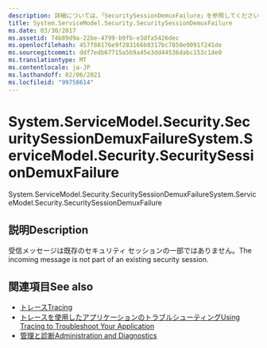 ```yaml
---
description: 詳細については、「SecuritySessionDemuxFailure」を参照してください。
title: System.ServiceModel.Security.SecuritySessionDemuxFailure
ms.date: 03/30/2017
ms.assetid: 74b89d9a-22be-4799-b9fb-e3dfa5426dec
ms.openlocfilehash: 457f88176e9f283166b0317bc7850e9091f241de
ms.sourcegitcommit: ddf7edb67715a5b9a45e3dd44536dabc153c1de0
ms.translationtype: MT
ms.contentlocale: ja-JP
ms.lasthandoff: 02/06/2021
ms.locfileid: "99758614"
---
```

# <a name="systemservicemodelsecuritysecuritysessiondemuxfailure"></a><span data-ttu-id="4b04f-103">System.ServiceModel.Security.SecuritySessionDemuxFailure</span><span class="sxs-lookup"><span data-stu-id="4b04f-103">System.ServiceModel.Security.SecuritySessionDemuxFailure</span></span>

<span data-ttu-id="4b04f-104">System.ServiceModel.Security.SecuritySessionDemuxFailure</span><span class="sxs-lookup"><span data-stu-id="4b04f-104">System.ServiceModel.Security.SecuritySessionDemuxFailure</span></span>  
  
## <a name="description"></a><span data-ttu-id="4b04f-105">説明</span><span class="sxs-lookup"><span data-stu-id="4b04f-105">Description</span></span>  

 <span data-ttu-id="4b04f-106">受信メッセージは既存のセキュリティ セッションの一部ではありません。</span><span class="sxs-lookup"><span data-stu-id="4b04f-106">The incoming message is not part of an existing security session.</span></span>  
  
## <a name="see-also"></a><span data-ttu-id="4b04f-107">関連項目</span><span class="sxs-lookup"><span data-stu-id="4b04f-107">See also</span></span>

- [<span data-ttu-id="4b04f-108">トレース</span><span class="sxs-lookup"><span data-stu-id="4b04f-108">Tracing</span></span>](index.md)
- [<span data-ttu-id="4b04f-109">トレースを使用したアプリケーションのトラブルシューティング</span><span class="sxs-lookup"><span data-stu-id="4b04f-109">Using Tracing to Troubleshoot Your Application</span></span>](using-tracing-to-troubleshoot-your-application.md)
- [<span data-ttu-id="4b04f-110">管理と診断</span><span class="sxs-lookup"><span data-stu-id="4b04f-110">Administration and Diagnostics</span></span>](../index.md)
